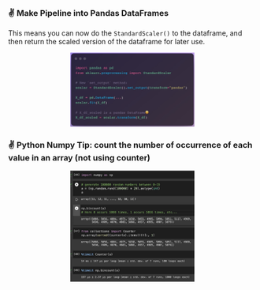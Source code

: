 ### :v: Make Pipeline into Pandas DataFrames
This means you can now do the `StandardScaler()` to the dataframe, and then return the scaled version of the dataframe for later use.

<p align="center">
  <img src="https://github.com/sbdrchauhan/python-DS-ML/blob/master/05_machineLearning/code_snippets/images/ml_scaler_to_df.png" width=50% height=50%>
</p>

### :v: Python Numpy Tip: count the number of occurrence of each value in an array (not using counter)

<p align="center">
  <img src="https://github.com/sbdrchauhan/python-DS-ML/blob/master/05_machineLearning/code_snippets/images/numpy_bincount.png" width=50% height=50%>
</p>


